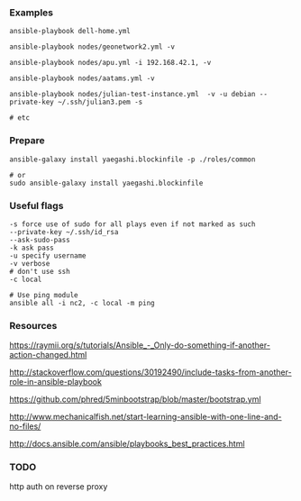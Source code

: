 
### Examples

```
ansible-playbook dell-home.yml

ansible-playbook nodes/geonetwork2.yml -v

ansible-playbook nodes/apu.yml -i 192.168.42.1, -v

ansible-playbook nodes/aatams.yml -v

ansible-playbook nodes/julian-test-instance.yml  -v -u debian --private-key ~/.ssh/julian3.pem -s

# etc

``` 


### Prepare
```
ansible-galaxy install yaegashi.blockinfile -p ./roles/common

# or
sudo ansible-galaxy install yaegashi.blockinfile

```

### Useful flags
```
-s force use of sudo for all plays even if not marked as such
--private-key ~/.ssh/id_rsa
--ask-sudo-pass
-k ask pass
-u specify username 
-v verbose
# don't use ssh
-c local

# Use ping module
ansible all -i nc2, -c local -m ping
```

### Resources

https://raymii.org/s/tutorials/Ansible_-_Only-do-something-if-another-action-changed.html

http://stackoverflow.com/questions/30192490/include-tasks-from-another-role-in-ansible-playbook

https://github.com/phred/5minbootstrap/blob/master/bootstrap.yml

http://www.mechanicalfish.net/start-learning-ansible-with-one-line-and-no-files/

http://docs.ansible.com/ansible/playbooks_best_practices.html

### TODO
  
http auth on reverse proxy


